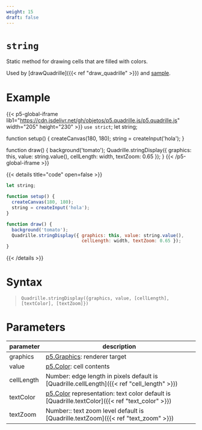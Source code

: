 ```yaml
---
weight: 15
draft: false
---
```


# `string`

Static method for drawing cells that are filled with colors.

Used by [drawQuadrille]({{< ref "draw_quadrille" >}}) and [sample](https://objetos.github.io/p5.quadrille.js/docs/visual_computing/sample/).

# Example

{{< p5-global-iframe lib1="https://cdn.jsdelivr.net/gh/objetos/p5.quadrille.js/p5.quadrille.js" width="205" height="230" >}}
`use strict`;
let string;

function setup() {
  createCanvas(180, 180);
  string = createInput('hola');
}

function draw() {
  background('tomato');
  Quadrille.stringDisplay({ graphics: this, value: string.value(), cellLength: width, textZoom: 0.65 });
}
{{< /p5-global-iframe >}}

{{< details title="code" open=false >}}
```js
let string;

function setup() {
  createCanvas(180, 180);
  string = createInput('hola');
}

function draw() {
  background('tomato');
  Quadrille.stringDisplay({ graphics: this, value: string.value(),
                            cellLength: width, textZoom: 0.65 });
}
```
{{< /details >}}

# Syntax

> `Quadrille.stringDisplay({graphics, value, [cellLength], [textColor], [textZoom]})`

# Parameters

| parameter  | description                                                                                 |
|------------|---------------------------------------------------------------------------------------------|
| graphics   | [p5.Graphics](https://p5js.org/reference/#/p5.Graphics): renderer target                    |
| value      | [p5.Color](https://p5js.org/reference/#/p5.Color): cell contents                            |
| cellLength | Number: edge length in pixels default is [Quadrille.cellLength]({{< ref "cell_length" >}}) |
| textColor     | [p5.Color](https://p5js.org/reference/#/p5.Color) representation: text color default is [Quadrille.textColor]({{< ref "text_color" >}}) |
| textZoom      | Number:: text zoom level default is [Quadrille.textZoom]({{< ref "text_zoom" >}})       |
